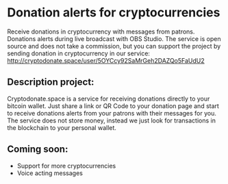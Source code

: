 # Donation alerts for cryptocurrencies
Receive donations in cryptocurrency with messages from patrons.
Donations alerts during live broadcast with OBS Studio.
The service is open source and does not take a commission, but you can support the project by sending donation in cryptocurrency in our service:
http://cryptodonate.space/user/5OYCcy92SaMrGeh2DAZQo5FaUdU2


## Description project:
Cryptodonate.space is a service for receiving donations directly to your bitcoin wallet. Just share a link or QR Code to your donation page and start to receive donations alerts from your patrons with their messages for you. The service does not store money, instead we just look for transactions in the blockchain to your personal wallet. 


## Сoming soon:
* Support for more cryptocurrencies
* Voice acting messages
  

